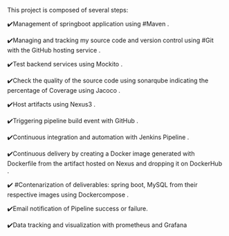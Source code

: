 This project is composed of several steps:

✔️Management of springboot application using #Maven .

✔️Managing and tracking my source code and version control using #Git with the GitHub hosting service .

✔️Test backend services using Mockito .

✔️Check the quality of the source code using sonarqube indicating the percentage of Coverage using Jacoco .

✔️Host artifacts using Nexus3 .

✔️Triggering pipeline build event with GitHub .

✔️Continuous integration and automation with Jenkins Pipeline .

✔️Continuous delivery by creating a Docker image generated with Dockerfile from the artifact hosted on Nexus and dropping it on DockerHub .

✔️ #Contenarization of deliverables: spring boot, MySQL from their respective images using Dockercompose .

✔️Email notification of Pipeline success or failure.

✔️Data tracking and visualization with prometheus and Grafana

